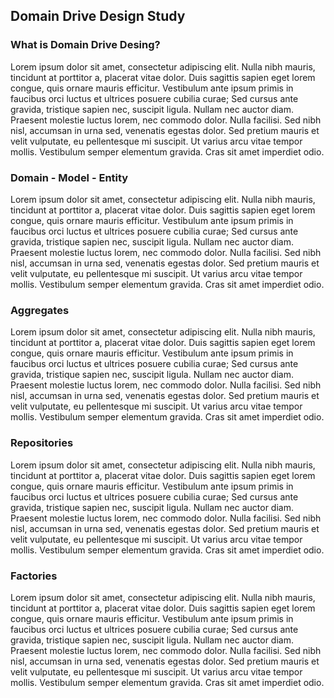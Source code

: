 ## Domain Drive Design Study

### What is Domain Drive Desing?

Lorem ipsum dolor sit amet, consectetur adipiscing elit. Nulla nibh mauris, tincidunt at porttitor a, placerat vitae dolor. Duis sagittis sapien eget lorem congue, quis ornare mauris efficitur. Vestibulum ante ipsum primis in faucibus orci luctus et ultrices posuere cubilia curae; Sed cursus ante gravida, tristique sapien nec, suscipit ligula. Nullam nec auctor diam. Praesent molestie luctus lorem, nec commodo dolor. Nulla facilisi. Sed nibh nisl, accumsan in urna sed, venenatis egestas dolor. Sed pretium mauris et velit vulputate, eu pellentesque mi suscipit. Ut varius arcu vitae tempor mollis. Vestibulum semper elementum gravida. Cras sit amet imperdiet odio.

### Domain - Model - Entity

Lorem ipsum dolor sit amet, consectetur adipiscing elit. Nulla nibh mauris, tincidunt at porttitor a, placerat vitae dolor. Duis sagittis sapien eget lorem congue, quis ornare mauris efficitur. Vestibulum ante ipsum primis in faucibus orci luctus et ultrices posuere cubilia curae; Sed cursus ante gravida, tristique sapien nec, suscipit ligula. Nullam nec auctor diam. Praesent molestie luctus lorem, nec commodo dolor. Nulla facilisi. Sed nibh nisl, accumsan in urna sed, venenatis egestas dolor. Sed pretium mauris et velit vulputate, eu pellentesque mi suscipit. Ut varius arcu vitae tempor mollis. Vestibulum semper elementum gravida. Cras sit amet imperdiet odio.

### Aggregates

Lorem ipsum dolor sit amet, consectetur adipiscing elit. Nulla nibh mauris, tincidunt at porttitor a, placerat vitae dolor. Duis sagittis sapien eget lorem congue, quis ornare mauris efficitur. Vestibulum ante ipsum primis in faucibus orci luctus et ultrices posuere cubilia curae; Sed cursus ante gravida, tristique sapien nec, suscipit ligula. Nullam nec auctor diam. Praesent molestie luctus lorem, nec commodo dolor. Nulla facilisi. Sed nibh nisl, accumsan in urna sed, venenatis egestas dolor. Sed pretium mauris et velit vulputate, eu pellentesque mi suscipit. Ut varius arcu vitae tempor mollis. Vestibulum semper elementum gravida. Cras sit amet imperdiet odio.

### Repositories

Lorem ipsum dolor sit amet, consectetur adipiscing elit. Nulla nibh mauris, tincidunt at porttitor a, placerat vitae dolor. Duis sagittis sapien eget lorem congue, quis ornare mauris efficitur. Vestibulum ante ipsum primis in faucibus orci luctus et ultrices posuere cubilia curae; Sed cursus ante gravida, tristique sapien nec, suscipit ligula. Nullam nec auctor diam. Praesent molestie luctus lorem, nec commodo dolor. Nulla facilisi. Sed nibh nisl, accumsan in urna sed, venenatis egestas dolor. Sed pretium mauris et velit vulputate, eu pellentesque mi suscipit. Ut varius arcu vitae tempor mollis. Vestibulum semper elementum gravida. Cras sit amet imperdiet odio.

### Factories

Lorem ipsum dolor sit amet, consectetur adipiscing elit. Nulla nibh mauris, tincidunt at porttitor a, placerat vitae dolor. Duis sagittis sapien eget lorem congue, quis ornare mauris efficitur. Vestibulum ante ipsum primis in faucibus orci luctus et ultrices posuere cubilia curae; Sed cursus ante gravida, tristique sapien nec, suscipit ligula. Nullam nec auctor diam. Praesent molestie luctus lorem, nec commodo dolor. Nulla facilisi. Sed nibh nisl, accumsan in urna sed, venenatis egestas dolor. Sed pretium mauris et velit vulputate, eu pellentesque mi suscipit. Ut varius arcu vitae tempor mollis. Vestibulum semper elementum gravida. Cras sit amet imperdiet odio.

